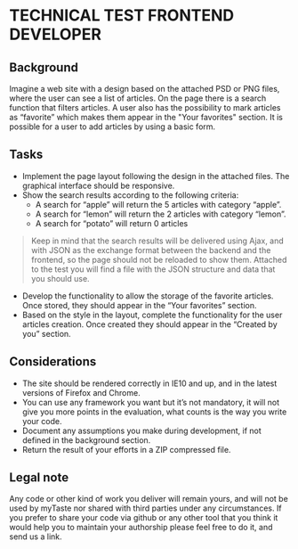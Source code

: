 # TECHNICAL TEST FRONTEND DEVELOPER

## Background
Imagine a web site with a design based on the attached PSD or PNG files, where the user can see a list of articles. On the page there is a search function that filters articles. A user also has the possibility to mark articles as “favorite” which makes them appear in the "Your favorites" section. It is possible for a user to add articles by using a basic form.

## Tasks
  * Implement the page layout following the design in the attached files. The graphical interface should be responsive.
  * Show the search results according to the following criteria:
    * A search for “apple” will return the 5 articles with category “apple”.
    * A search for “lemon” will return the 2 articles with category “lemon”.
    * A search for “potato” will return 0 articles 
  
> Keep in mind that the search results will be delivered using Ajax, and with JSON as the exchange format between the backend and the frontend, so the page should not be reloaded to show them. Attached to the test you will find a file with the JSON structure and data that you should use.

  * Develop the functionality to allow the storage of the favorite articles. Once stored, they should appear in the “Your favorites” section.
  * Based on the style in the layout, complete the functionality for the user articles creation. Once created they should appear in the “Created by you” section. 

## Considerations
  * The site should be rendered correctly in IE10 and up, and in the latest versions of Firefox and Chrome.
  * You can use any framework you want but it’s not mandatory, it will not give you more points in the evaluation, what counts is the way you write your code.
  * Document any assumptions you make during development, if not defined in the background section.
  * Return the result of your efforts in a ZIP compressed file.

## Legal note
Any code or other kind of work you deliver will remain yours, and will not be used by myTaste nor shared with third parties under any circumstances.
If you prefer to share your code via github or any other tool that you think it would help you to maintain your authorship please feel free to do it, and send us a link.